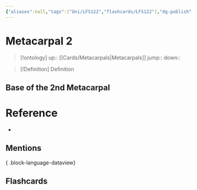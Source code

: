 ```yaml
---
{"aliases":null,"tags":["Uni/LFS122","flashcards/LFS122"],"dg-publish":true,"permalink":"/cards/metacarpal-2/","dgPassFrontmatter":true}
---
```


# Metacarpal 2

> [!ontology]
> up:: [[Cards/Metacarpals\|Metacarpals]]
> jump:: 
> down:: 

> [!Definition] Definition
> 

## Base of the 2nd Metacarpal
# Reference
- 

## Mentions

{ .block-language-dataview}

## Flashcards
